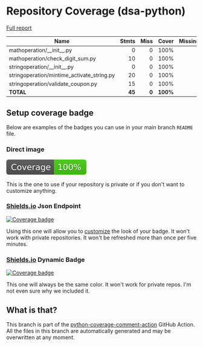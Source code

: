 # Repository Coverage (dsa-python)

[Full report](https://htmlpreview.github.io/?https://github.com/cklau1001/cklautests/blob/python-coverage-comment-action-data-dsa-python/htmlcov/index.html)

| Name                                         |    Stmts |     Miss |    Cover |   Missing |
|--------------------------------------------- | -------: | -------: | -------: | --------: |
| mathoperation/\_\_init\_\_.py                |        0 |        0 |     100% |           |
| mathoperation/check\_digit\_sum.py           |       10 |        0 |     100% |           |
| stringoperation/\_\_init\_\_.py              |        0 |        0 |     100% |           |
| stringoperation/mintime\_activate\_string.py |       20 |        0 |     100% |           |
| stringoperation/validate\_coupon.py          |       15 |        0 |     100% |           |
|                                    **TOTAL** |   **45** |    **0** | **100%** |           |


## Setup coverage badge

Below are examples of the badges you can use in your main branch `README` file.

### Direct image

[![Coverage badge](https://raw.githubusercontent.com/cklau1001/cklautests/python-coverage-comment-action-data-dsa-python/badge.svg)](https://htmlpreview.github.io/?https://github.com/cklau1001/cklautests/blob/python-coverage-comment-action-data-dsa-python/htmlcov/index.html)

This is the one to use if your repository is private or if you don't want to customize anything.

### [Shields.io](https://shields.io) Json Endpoint

[![Coverage badge](https://img.shields.io/endpoint?url=https://raw.githubusercontent.com/cklau1001/cklautests/python-coverage-comment-action-data-dsa-python/endpoint.json)](https://htmlpreview.github.io/?https://github.com/cklau1001/cklautests/blob/python-coverage-comment-action-data-dsa-python/htmlcov/index.html)

Using this one will allow you to [customize](https://shields.io/endpoint) the look of your badge.
It won't work with private repositories. It won't be refreshed more than once per five minutes.

### [Shields.io](https://shields.io) Dynamic Badge

[![Coverage badge](https://img.shields.io/badge/dynamic/json?color=brightgreen&label=coverage&query=%24.message&url=https%3A%2F%2Fraw.githubusercontent.com%2Fcklau1001%2Fcklautests%2Fpython-coverage-comment-action-data-dsa-python%2Fendpoint.json)](https://htmlpreview.github.io/?https://github.com/cklau1001/cklautests/blob/python-coverage-comment-action-data-dsa-python/htmlcov/index.html)

This one will always be the same color. It won't work for private repos. I'm not even sure why we included it.

## What is that?

This branch is part of the
[python-coverage-comment-action](https://github.com/marketplace/actions/python-coverage-comment)
GitHub Action. All the files in this branch are automatically generated and may be
overwritten at any moment.